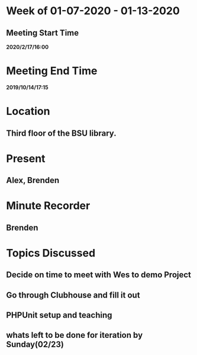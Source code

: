 # Week of 01-07-2020 - 01-13-2020

## Meeting Start Time

**2020/2/17/16:00**

# Meeting End Time

**2019/10/14/17:15**

# Location

## Third floor of the BSU library.

# Present

## Alex, Brenden

# Minute Recorder

## Brenden

# Topics Discussed

## Decide on time to meet with Wes to demo Project
## Go through Clubhouse and fill it out
## PHPUnit setup and teaching
## whats left to be done for iteration by Sunday(02/23)


